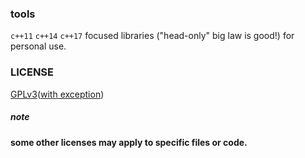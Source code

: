 ### tools

`c++11` `c++14` `c++17` focused libraries ("head-only" big law is good!) for personal use.

### LICENSE
[GPLv3](./LICENSE)([with exception](https://gcc.gnu.org/onlinedocs/libstdc++/manual/license.html))

##### note
**some other licenses may apply to specific files or code.**
